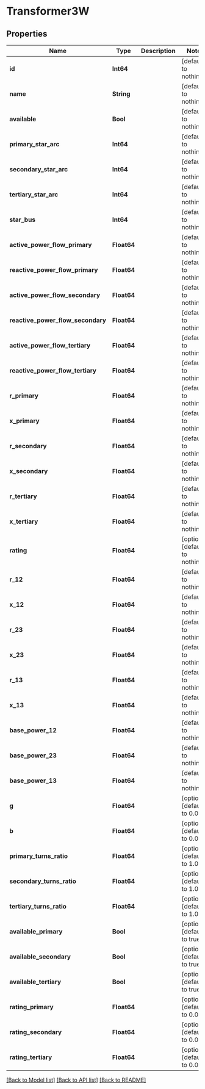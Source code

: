 # Transformer3W

## Properties

Name | Type | Description | Notes
------------ | ------------- | ------------- | -------------
**id** | **Int64** |  | [default to nothing]
**name** | **String** |  | [default to nothing]
**available** | **Bool** |  | [default to nothing]
**primary_star_arc** | **Int64** |  | [default to nothing]
**secondary_star_arc** | **Int64** |  | [default to nothing]
**tertiary_star_arc** | **Int64** |  | [default to nothing]
**star_bus** | **Int64** |  | [default to nothing]
**active_power_flow_primary** | **Float64** |  | [default to nothing]
**reactive_power_flow_primary** | **Float64** |  | [default to nothing]
**active_power_flow_secondary** | **Float64** |  | [default to nothing]
**reactive_power_flow_secondary** | **Float64** |  | [default to nothing]
**active_power_flow_tertiary** | **Float64** |  | [default to nothing]
**reactive_power_flow_tertiary** | **Float64** |  | [default to nothing]
**r_primary** | **Float64** |  | [default to nothing]
**x_primary** | **Float64** |  | [default to nothing]
**r_secondary** | **Float64** |  | [default to nothing]
**x_secondary** | **Float64** |  | [default to nothing]
**r_tertiary** | **Float64** |  | [default to nothing]
**x_tertiary** | **Float64** |  | [default to nothing]
**rating** | **Float64** |  | [optional] [default to nothing]
**r_12** | **Float64** |  | [default to nothing]
**x_12** | **Float64** |  | [default to nothing]
**r_23** | **Float64** |  | [default to nothing]
**x_23** | **Float64** |  | [default to nothing]
**r_13** | **Float64** |  | [default to nothing]
**x_13** | **Float64** |  | [default to nothing]
**base_power_12** | **Float64** |  | [default to nothing]
**base_power_23** | **Float64** |  | [default to nothing]
**base_power_13** | **Float64** |  | [default to nothing]
**g** | **Float64** |  | [optional] [default to 0.0]
**b** | **Float64** |  | [optional] [default to 0.0]
**primary_turns_ratio** | **Float64** |  | [optional] [default to 1.0]
**secondary_turns_ratio** | **Float64** |  | [optional] [default to 1.0]
**tertiary_turns_ratio** | **Float64** |  | [optional] [default to 1.0]
**available_primary** | **Bool** |  | [optional] [default to true]
**available_secondary** | **Bool** |  | [optional] [default to true]
**available_tertiary** | **Bool** |  | [optional] [default to true]
**rating_primary** | **Float64** |  | [optional] [default to 0.0]
**rating_secondary** | **Float64** |  | [optional] [default to 0.0]
**rating_tertiary** | **Float64** |  | [optional] [default to 0.0]

[[Back to Model list]](../README.md#models) [[Back to API list]](../README.md#api-endpoints) [[Back to README]](../README.md)
